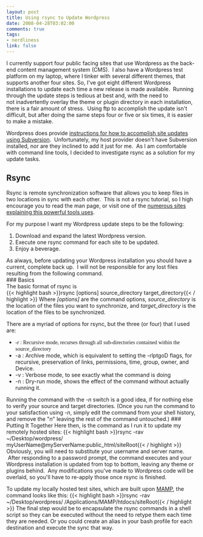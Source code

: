 ```yaml
--- 
layout: post
title: Using rsync to Update Wordpress
date: 2008-04-28T03:02:00
comments: true
tags:
- nerdliness
link: false
---
```

I currently support four public facing sites that use Wordpress as the back-end content management system (CMS).  I also have a Wordpress test platform on my laptop, where I tinker with several different themes, that supports another four sites. So, I've got eight different Wordpress installations to update each time a new release is made available.  Running through the update steps is tedious at best and, with the need to not inadvertently overlay the theme or plugin directory in each installation, there is a fair amount of stress.  Using ftp to accomplish the update isn't difficult, but after doing the same steps four or five or six times, it is easier to make a mistake.

Wordpress does provide <a title="Installing/Updating Wordpress with Subversion" href="http://codex.wordpress.org/Installing/Updating_WordPress_with_Subversion">instructions for how to accomplish site updates using Subversion</a>.  Unfortunately, my host provider doesn't have Subversion installed, nor are they inclined to add it just for me.  As I am comfortable with command line tools, I decided to investigate rsync as a solution for my update tasks.
## Rsync
Rsync is remote synchronization software that allows you to keep files in two locations in sync with each other.  This is not a rsync tutorial, so I high encourage you to read the man page, or visit one of the <a title="rsync - Google Search" href="http://www.google.com/search?q=rsync">numerous sites explaining this powerful tools uses</a>.

For my purpose I want my Wordpress update steps to be the following:
<ol>
	<li>Download and expand the latest Wordpress version.</li>
	<li>Execute one rsync command for each site to be updated.</li>
	<li>Enjoy a beverage.</li>
</ol>
<div>As always, before updating your Wordpress installation you should have a current, complete back up.  I will not be responsible for any lost files resulting from the following command.  </div>
### Basics
<div>The basic format of rsync is</div>
{{< highlight bash  >}}rsync [options] source_directory target_directory{{< / highlight >}}
Where <em>[options]</em> are the command options, <em>source_directory</em> is the location of the files you want to synchronize, and <em>target_directory</em> is the location of the files to be synchronized.

There are a myriad of options for rsync, but the three (or four) that I used are:
<ul>
	<li><span style="font-family: 'Courier New'; line-height: 18px; white-space: pre; "><span style="font-family: 'Lucida Grande'; line-height: 19px; white-space: normal; ">-</span><span style="font-family: 'Lucida Grande'; line-height: 19px; white-space: normal; ">r : Recursive mode, recurses through all sub-directories contained within the source_directory</span></span></li>
	<li>-a : Archive mode, which is equivalent to setting the -rlptgoD flags, for recursive, preservation of links, permissions, time, group, owner, and Device.</li>
	<li>-v : Verbose mode, to see exactly what the command is doing</li>
	<li>-n : Dry-run mode, shows the effect of the command without actually running it.</li>
</ul>
Running the command with the <em>-n</em> switch is a good idea, if for nothing else to verify your source and target directories. (Once you run the command to your satisfaction using <em>-n</em>, simply edit the command from your shell history, and remove the "<em>n</em>" leaving the rest of the command untouched.)
### Putting It Together
Here then, is the command as I run it to update my remotely hosted sites:
{{< highlight bash  >}}rsync -rav ~/Desktop/wordpress/ myUserName@myServerName:public_html/siteRoot{{< / highlight >}}
Obviously, you will need to substitute your username and server name.  After responding to a password prompt, the command executes and your Wordpress installation is updated from top to bottom, leaving any theme or plugins behind.  Any modifications you've made to Wordpress code will be overlaid, so you'll have to re-apply those once rsync is finished.

To update my locally hosted test sites, which are built upon <a title="MAMP" href="http://www.mamp.info/">MAMP</a>, the command looks like this:
{{< highlight bash  >}}rsync -rav ~/Desktop/wordpress/ /Applications/MAMP/htdocs/siteRoot{{< / highlight >}}
The final step would be to encapsulate the rsync commands in a shell script so they can be executed without the need to retype them each time they are needed. Or you could create an alias in your bash profile for each destination and execute the sync that way.

 
